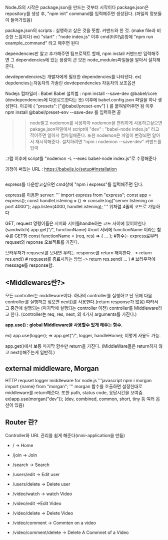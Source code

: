 NodeJS의 시작은 package.json을 만드는 것부터 시작이다
package.json은 repository를 생성 후, "npm init" command를 입력해주면 생성된다. (파일의 정보들이 들어가있음)

package.json의 scripts : 실행하고 싶은 것을 뜻함. 커맨드와 한 것.
(make file과 비슷한 느낌이다)
ex) "start" : "node index.js"
이후 cmd(터미널)창에 "npm run example_command" 라고 해주면 된다

dependencies만 알고 추가해주면 팀프로젝트 할때, npm install 커맨드만 입력해주면 그 dependencies에 있는 용량이 큰 모든 node_modules파일들을 알아서 설치해준다.

devdependencies는 개발자에게 필요한 dependencies를 나타낸다. ex) depdencies는자동차의 가솔린
devdependencies 자동차의 보조옵션

Nodejs 컴파일러 : Babel
Babel 설치법 : npm install --save-dev @babel/core
(devdependencies에 다운로드한다는 뜻)
이후에 babel.config.json 파일을 하나 생성한다.
이곳에
{
"presets": ["@babel/preset-env"]
}
를 붙여넣어주면 됨
이후 npm install @babel/preset-env --save-dev
를 입력하면 끝

> > node말고 nodemon를 사용하자
> > nodemon을 편리하게 사용하고싶으면
> > pakage.json파일에서 script에 "dev" : "babel-node index.js" 라고 적어주면 알아서 컴파일해준다.
> > 또한 nodemon은 파일이 변경되면 알아서 재시작해준다.
> > 설치하려면 "npm i nodemon --save-dev" 커맨드를 입력

그럼 이후에 script를 "nodemon -L --exec babel-node index.js"로 수정해준다

과정이 써있는 URL : https://babeljs.io/setup#installation

## <express>

express를 다운받고싶으면 cmd창에 "npm i express"를 입력해주면 된다.

express를 이용한 server:
'''
import express from "express";
const app = express();
const handleListening = () => console.log("server listening on port 4000");
app.listen(4000, handleListening);
'''
위처럼 4줄의 코드로 가능하다

GET, request 명령어들은 서버와 서버를handle하는 코드 사이에 있어야한다(sandwitch)
app.get("/", functionName) #root 서버에 functionName 이라는 함수를 GET함
const functionName = (req, res) => { ... }; #함수는 express로부터 requset와 reponse 오브젝트를 가진다.

브라우저가 requsest를 보내면 우리는 response를 return 해야한다.
-> return res.end() # requsest를 종료시키는 방법
-> return res.send( ... ) # 브라우저에 message를 response함.

## <Middlewares란?>

모든 controller는 middleware이다.
하나의 controller를 실행하고 난 뒤에 다음 controller를 실행하고 싶으면 next()를 사용한다.(return response가 없음)
따라서 그 중간에 실행되는 (마지막에 실행되는 controller 이전) controller를 Middleware라고 한다.
(controller는 req, res, next, 의 4가지 arguments를 가진다.)

**app.use() : global Middleware을 사용할수 있게 해주는 함수.**

ex) app.use(logger); => app.get("/", logger, handleHome); 이렇게 사용도 가능.

app.get()에서 보통 마지막 함수만 return을 가진다. (MiddleWare들은 return하지 않고 next()해주는게 일반적.)

## external middleware, Morgan

HTTP requset logger middleware for node.js
'''javascript
npm i morgan
import {name} from "morgan";
'''
morgan 함수를 호출하면 설정한대로 middleware를 return해준다.
또한 path, status code, 응답시간을 보여줌.
ex)app.use(morgan("dev")); (dev, combined, common, short, tiny 등 여러 옵션이 있음)

## Router 란?

Controller와 URL 관리를 쉽게 해준다(mini-application을 만듦)

- / -> Home
- /join -> Join
- /search -> Search

- /users/edit -> Edit user
- /users/delete -> Delete user

- /video/watch -> watch Video
- /video/edit ->Edit Video
- /video/delete -> Delete Video
- /video/comment -> Commten on a video
- /video/comment/delete -> Delete A Commnet of a Video
